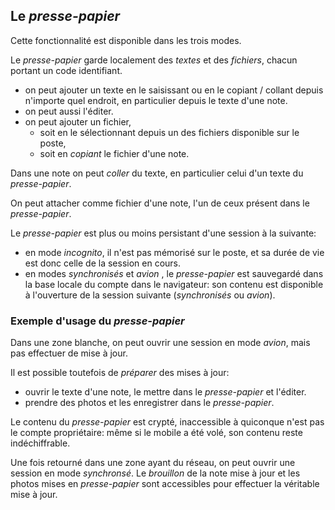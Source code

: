 
## Le _presse-papier_
Cette fonctionnalité est disponible dans les trois modes.

Le _presse-papier_ garde localement des _textes_ et des _fichiers_, chacun portant un code identifiant.
- on peut ajouter un texte en le saisissant ou en le copiant / collant depuis n'importe quel endroit, en particulier depuis le texte d'une note.
- on peut aussi l'éditer.
- on peut ajouter un fichier,
  - soit en le sélectionnant depuis un des fichiers disponible sur le poste,
  - soit en _copiant_ le fichier d'une note.

Dans une note on peut _coller_ du texte, en particulier celui d'un texte du _presse-papier_.

On peut attacher comme fichier d'une note, l'un de ceux présent dans le _presse-papier_.

Le _presse-papier_ est plus ou moins persistant d'une session à la suivante:
- en mode _incognito_, il n'est pas mémorisé sur le poste, et sa durée de vie est donc celle de la session en cours.
- en modes _synchronisés_ et _avion_ , le _presse-papier_ est sauvegardé dans la base locale du compte dans le navigateur: son contenu est disponible à l'ouverture de la session suivante (_synchronisés_ ou _avion_).

### Exemple d'usage du _presse-papier_
Dans une zone blanche, on peut ouvrir une session en mode _avion_, mais pas effectuer de mise à jour.

Il est possible toutefois de _préparer_ des mises à jour:
- ouvrir le texte d'une note, le mettre dans le _presse-papier_ et l'éditer.
- prendre des photos et les enregistrer dans le _presse-papier_.

Le contenu du _presse-papier_ est crypté, inaccessible à quiconque n'est pas le compte propriétaire: même si le mobile a été volé, son contenu reste indéchiffrable.

Une fois retourné dans une zone ayant du réseau, on peut ouvrir une session en mode _synchronsé_. Le _brouillon_ de la note mise à jour et les photos mises en _presse-papier_ sont accessibles pour effectuer la véritable mise à jour.
